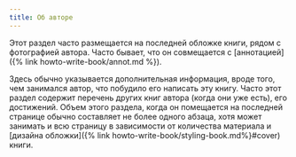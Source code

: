 ```yaml
---
title: Об авторе
---
```


Этот раздел часто размещается на последней обложке книги, рядом с
фотографией автора.  Часто бывает, что он совмещается с
[аннотацией]({% link howto-write-book/annot.md %}).

Здесь обычно указывается дополнительная информация, вроде того, чем
занимался автор, что побудило его написать эту книгу.  Часто этот
раздел содержит перечень других книг автора (когда они уже есть), его
достижений.  Объем этого раздела, когда он помещается на последней
странице обычно составляет не более одного абзаца, хотя может занимать
и всю страницу в зависимости от количества материала и [дизайна
обложки]({% link howto-write-book/styling-book.md%}#cover) книги.
